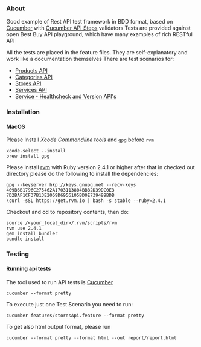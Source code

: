 ### About

Good example of Rest API test framework in BDD format, based on [Cucumber](https://cucumber.io/) with [Cucumber API Steps](https://github.com/hidroh/cucumber-api) validators
Tests are provided against open Best Buy API playground, which have many examples of rich RESTful API

All the tests are placed in the feature files.
They are self-explanatory and work like a documentation themselves
There are test scenarios for:
* [Products API](https://github.com/Desperado/b_buy_api_tests/blob/master/features/productsApi.feature)
* [Categories API](https://github.com/Desperado/b_buy_api_tests/blob/master/features/categoriesApi.feature)
* [Stores API](https://github.com/Desperado/b_buy_api_tests/blob/master/features/storesApi.feature)
* [Services API](https://github.com/Desperado/b_buy_api_tests/blob/master/features/servicesApi.feature)
* [Service - Healthcheck and Version API's](https://github.com/Desperado/b_buy_api_tests/blob/master/features/serviceApi.feature)

### Installation

#### MacOS

Please Install *Xcode Commandline tools* and `gpg` before `rvm`

```
xcode-select --install
brew install gpg
```

Please install [rvm](http://rvm.io/) with Ruby version 2.4.1 or higher
after that in checked out directory please do the following to install the dependencies:
```
gpg --keyserver hkp://keys.gnupg.net --recv-keys 409B6B1796C275462A1703113804BB82D39DC0E3 7D2BAF1CF37B13E2069D6956105BD0E739499BDB
\curl -sSL https://get.rvm.io | bash -s stable --ruby=2.4.1
```

Checkout and cd to repository contents, then do:

```
source /<your_local_dir>/.rvm/scripts/rvm
rvm use 2.4.1
gem install bundler
bundle install
```

### Testing

#### Running api tests
The tool used to run API tests is [Cucumber](https://cucumber.io/)
```
cucumber --format pretty
```

To execute just one Test Scenario you need to run:
```
cucumber features/storesApi.feature --format pretty
```


To get also html output format, please run
```
cucumber --format pretty --format html --out report/report.html
```
